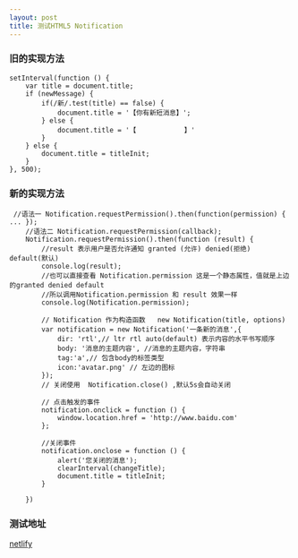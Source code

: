 ```yaml
---
layout: post
title: 测试HTML5 Notification
---
```


### 旧的实现方法

    setInterval(function () {
        var title = document.title;
        if (newMessage) {
            if(/新/.test(title) == false) {
                document.title = '【你有新短消息】';
            } else {
                document.title = '【            】'
            }
        } else {
            document.title = titleInit;
        }
    }, 500);
    
    
### 新的实现方法

     //语法一 Notification.requestPermission().then(function(permission) { ... });
        //语法二 Notification.requestPermission(callback);
        Notification.requestPermission().then(function (result) {
            //result 表示用户是否允许通知 granted (允许) denied(拒绝) default(默认)
            console.log(result);
            //也可以直接查看 Notification.permission 这是一个静态属性，值就是上边的granted denied default
            //所以调用Notification.permission 和 result 效果一样
            console.log(Notification.permission);

            // Notification 作为构造函数   new Notification(title, options)
            var notification = new Notification('一条新的消息',{
                dir: 'rtl',// ltr rtl auto(default) 表示内容的水平书写顺序
                body: '消息的主题内容', //消息的主题内容，字符串
                tag:'a',// 包含body的标签类型
                icon:'avatar.png' // 左边的图标
            });
            // 关闭使用  Notification.close() ,默认5s会自动关闭

            // 点击触发的事件
            notification.onclick = function () {
                window.location.href = 'http://www.baidu.com'
            };

            //关闭事件
            notification.onclose = function () {
                alert('您关闭的消息');
                clearInterval(changeTitle);
                document.title = titleInit;
            }

        })
    
### 测试地址

[netlify](http://lecturer-opposites-87078.netlify.com/)